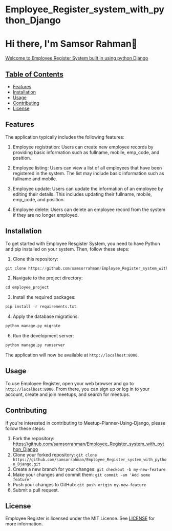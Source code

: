 # Employee_Register_system_with_python_Django

  <h1 color=#F7CC18FF> Hi there, I'm Samsor Rahman👋<a href="#"></h1>
  
Welcome to Employee Register System built in using python Django


## Table of Contents

- [Features](#features)
- [Installation](#installation)
- [Usage](#usage)
- [Contributing](#contributing)
- [License](#license)

## Features

 The application typically includes the following features:

1. Employee registration: Users can create new employee records by providing basic information such as fullname, mobile, emp_code, and position.

2. Employee listing: Users can view a list of all employees that have been registered in the system. The list may include basic information such as fullname and mobile.

3. Employee update: Users can update the information of an employee by editing their details. This includes updating their fullname, mobile, emp_code, and position.

4. Employee delete: Users can delete an employee record from the system if they are no longer employed.

## Installation

To get started with Employee Resgister System, you need to have Python and pip installed on your system. Then, follow these steps:

1. Clone this repository:
```python
git clone https://github.com/samsorrahman/Employee_Register_system_with_python_Django.git
```
2. Navigate to the project directory:
```python
cd employee_project
```
3. Install the required packages:
```python
pip install -r requirements.txt
```
4. Apply the database migrations:
```python
python manage.py migrate
```

6. Run the development server:
```python
python manage.py runserver
```

The application will now be available at `http://localhost:8000`.

## Usage

To use Employee Register, open your web browser and go to `http://localhost:8000`. From there, you can sign up or log in to your account, create and join meetups, and search for meetups.

## Contributing

If you're interested in contributing to Meetup-Planner-Using-Django, please follow these steps:

1. Fork the repository: https://github.com/samsorrahman/Employee_Register_system_with_python_Django
2. Clone your forked repository: `git clone https://github.com/samsorrahman/Employee_Register_system_with_python_Django.git`
3. Create a new branch for your changes: `git checkout -b my-new-feature`
4. Make your changes and commit them: `git commit -am 'Add some feature'`
5. Push your changes to GitHub: `git push origin my-new-feature`
6. Submit a pull request.

## License

Employee Register is licensed under the MIT License. See [LICENSE](LICENSE) for more information.
